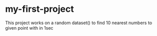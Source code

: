 # my-first-project
This project works on a random dataset() to find 10 nearest numbers to given point with in 1sec
